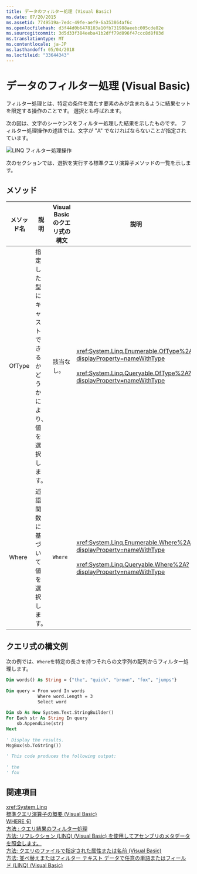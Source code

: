 ```yaml
---
title: データのフィルター処理 (Visual Basic)
ms.date: 07/20/2015
ms.assetid: 7749519a-7edc-49fe-aef9-6a353864af6c
ms.openlocfilehash: d3f44d0b6478103a10fb731988aeebc005cde82e
ms.sourcegitcommit: 3d5d33f384eeba41b2dff79d096f47ccc8d8f03d
ms.translationtype: MT
ms.contentlocale: ja-JP
ms.lasthandoff: 05/04/2018
ms.locfileid: "33644343"
---
```

# <a name="filtering-data-visual-basic"></a>データのフィルター処理 (Visual Basic)
フィルター処理とは、特定の条件を満たす要素のみが含まれるように結果セットを限定する操作のことです。 選択とも呼ばれます。  
  
 次の図は、文字のシーケンスをフィルター処理した結果を示したものです。 フィルター処理操作の述語では、文字が "A" でなければならないことが指定されています。  
  
 ![LINQ フィルター処理操作](../../../../csharp/programming-guide/concepts/linq/media/linq_filter.png "LINQ_Filter")  
  
 次のセクションでは、選択を実行する標準クエリ演算子メソッドの一覧を示します。  
  
## <a name="methods"></a>メソッド  
  
|メソッド名|説明|Visual Basic のクエリ式の構文|説明|  
|-----------------|-----------------|------------------------------------------|----------------------|  
|OfType|指定した型にキャストできるかどうかにより、値を選択します。|該当なし。|<xref:System.Linq.Enumerable.OfType%2A?displayProperty=nameWithType><br /><br /> <xref:System.Linq.Queryable.OfType%2A?displayProperty=nameWithType>|  
|Where|述語関数に基づいて値を選択します。|`Where`|<xref:System.Linq.Enumerable.Where%2A?displayProperty=nameWithType><br /><br /> <xref:System.Linq.Queryable.Where%2A?displayProperty=nameWithType>|  
  
## <a name="query-expression-syntax-example"></a>クエリ式の構文例  
 次の例では、`Where`を特定の長さを持つそれらの文字列の配列からフィルター処理します。  
  
```vb  
Dim words() As String = {"the", "quick", "brown", "fox", "jumps"}  
  
Dim query = From word In words   
            Where word.Length = 3   
            Select word  
  
Dim sb As New System.Text.StringBuilder()  
For Each str As String In query  
    sb.AppendLine(str)  
Next  
  
' Display the results.  
MsgBox(sb.ToString())  
  
' This code produces the following output:  
  
' the  
' fox  
```  
  
## <a name="see-also"></a>関連項目  
 <xref:System.Linq>  
 [標準クエリ演算子の概要 (Visual Basic)](../../../../visual-basic/programming-guide/concepts/linq/standard-query-operators-overview.md)  
 [WHERE 句](../../../../visual-basic/language-reference/queries/where-clause.md)  
 [方法 : クエリ結果のフィルター処理](../../../../visual-basic/programming-guide/language-features/linq/how-to-filter-query-results-by-using-linq.md)  
 [方法: リフレクション (LINQ) (Visual Basic) を使用してアセンブリのメタデータを照会します。](../../../../visual-basic/programming-guide/concepts/linq/how-to-query-an-assembly-s-metadata-with-reflection-linq.md)  
 [方法: クエリのファイルで指定された属性または名前 (Visual Basic)](../../../../visual-basic/programming-guide/concepts/linq/how-to-query-for-files-with-a-specified-attribute-or-name.md)  
 [方法: 並べ替えまたはフィルター テキスト データで任意の単語またはフィールド (LINQ) (Visual Basic)](../../../../visual-basic/programming-guide/concepts/linq/how-to-sort-or-filter-text-data-by-any-word-or-field-linq.md)
